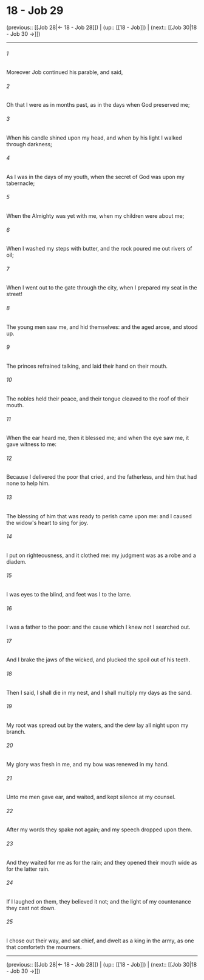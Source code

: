# 18 - Job 29

(previous:: [[Job 28|← 18 - Job 28]]) | (up:: [[18 - Job]]) | (next:: [[Job 30|18 - Job 30 →]])

***


###### 1 
Moreover Job continued his parable, and said, 

###### 2 
Oh that I were as in months past, as in the days when God preserved me; 

###### 3 
When his candle shined upon my head, and when by his light I walked through darkness; 

###### 4 
As I was in the days of my youth, when the secret of God was upon my tabernacle; 

###### 5 
When the Almighty was yet with me, when my children were about me; 

###### 6 
When I washed my steps with butter, and the rock poured me out rivers of oil; 

###### 7 
When I went out to the gate through the city, when I prepared my seat in the street! 

###### 8 
The young men saw me, and hid themselves: and the aged arose, and stood up. 

###### 9 
The princes refrained talking, and laid their hand on their mouth. 

###### 10 
The nobles held their peace, and their tongue cleaved to the roof of their mouth. 

###### 11 
When the ear heard me, then it blessed me; and when the eye saw me, it gave witness to me: 

###### 12 
Because I delivered the poor that cried, and the fatherless, and him that had none to help him. 

###### 13 
The blessing of him that was ready to perish came upon me: and I caused the widow's heart to sing for joy. 

###### 14 
I put on righteousness, and it clothed me: my judgment was as a robe and a diadem. 

###### 15 
I was eyes to the blind, and feet was I to the lame. 

###### 16 
I was a father to the poor: and the cause which I knew not I searched out. 

###### 17 
And I brake the jaws of the wicked, and plucked the spoil out of his teeth. 

###### 18 
Then I said, I shall die in my nest, and I shall multiply my days as the sand. 

###### 19 
My root was spread out by the waters, and the dew lay all night upon my branch. 

###### 20 
My glory was fresh in me, and my bow was renewed in my hand. 

###### 21 
Unto me men gave ear, and waited, and kept silence at my counsel. 

###### 22 
After my words they spake not again; and my speech dropped upon them. 

###### 23 
And they waited for me as for the rain; and they opened their mouth wide as for the latter rain. 

###### 24 
If I laughed on them, they believed it not; and the light of my countenance they cast not down. 

###### 25 
I chose out their way, and sat chief, and dwelt as a king in the army, as one that comforteth the mourners.

***

(previous:: [[Job 28|← 18 - Job 28]]) | (up:: [[18 - Job]]) | (next:: [[Job 30|18 - Job 30 →]])
